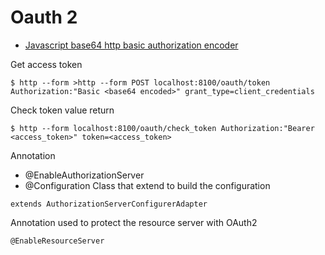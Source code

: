<h1>Oauth 2</h1>

* [Javascript base64 http basic authorization encoder](http://tuxgraphics.org/toolbox/base64-javascript.html)

Get access token
```
$ http --form >http --form POST localhost:8100/oauth/token Authorization:"Basic <base64 encoded>" grant_type=client_credentials
```

Check token value return
```
$ http --form localhost:8100/oauth/check_token Authorization:"Bearer <access_token>" token=<access_token>
```
Annotation
- @EnableAuthorizationServer
- @Configuration
Class that extend to build the configuration
```
extends AuthorizationServerConfigurerAdapter
```

Annotation used to protect the resource server with OAuth2
```
@EnableResourceServer
```